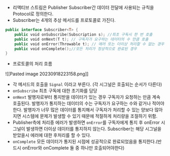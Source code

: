 
- 리액티브 스트림은 Publisher  Subscriber간 데이터 전달에 사용되는 규칙을 Protocol로 정의한다.
- Subscriber는 4개의 추상 메서드를 프로토콜로 가진다.

``` kotlin
public interface Subscriber<T> {
	public void onSubscribe(Subscription s); //최초 구독시 한 번 호출
	public void onNext(T t); // 구독자가 요구하는 데이터의 수 만큼 호출
	public void onError(Throwable t); // 에러 또는 더이상 처리할 수 없는 경우
	public void onComplete();//모든 처리가 정상적으로 완료된 경우
}
```

- 프로토콜의 처리 흐름

![[Pasted image 20230918223158.png]]

- 각 메서드의 호출을 `Signal` 이라고 부른다. (각 시그널은 호출되는 순서가 다른다)
- `onSubscribe` 최초 구독에 대한 초기화를 담당
- `onNext` 발행자로부터 통지받을 데이터가 있는 경우 구독자가 요청하는 만큼 계속 호출된다.
  발행자가 통지하는 데이터의 수는 구독자가 요구하는 수와 같거나 적어야한다.
  발행자가 너무 많은 데이터를 통지해서 구독자가 처리할 수 있는 양보다 많아지면 시스템에 문제가 발생할 수 있기 때문에 적절하게 처리량을 조절하기 위함.
- Publisher측에 처리중 에러가 발생하면 `onError`를 구독자에게 통지 후 onError 시그널이 발생하면 더이상 데이터를 통지하지 않는다.
  Subscriber는 해당 시그널을 받았을시 에러에 대한 후처리를 할 수 있다.
- `onComplete` 모든 데이터가 통지된 시점에 성공적으로 완료되었음을 통지한다.(반드시 onError와 onComplete 둘 중 하나만 호출되어야한다)